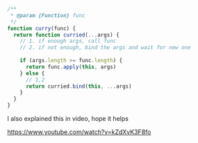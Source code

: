 
```js

/**
 * @param {Function} func
 */
function curry(func) {
  return function curried(...args) {
    // 1. if enough args, call func 
    // 2. if not enough, bind the args and wait for new one
    
    if (args.length >= func.length) {
      return func.apply(this, args)
    } else {
      // 1,2
      return curried.bind(this, ...args)
    }
  }
}
```


I also explained this in video, hope it helps

https://www.youtube.com/watch?v=kZdXvK3F8fo
